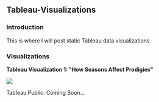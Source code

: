 ## Tableau-Visualizations


### Introduction

This is where I will post static Tableau data visualizations. 

### Visualizations

**Tableau Visualization 1: "How Seasons Affect Prodigies"**

![](https://github.com/larylc/Tableau-Visualizations/blob/main/How%20Seasons%20Affect%20Prodigies%20Picture.png)


Tableau Public: Coming Soon...
